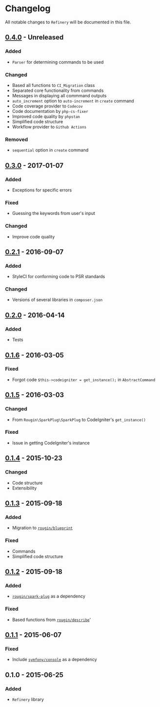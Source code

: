 # Changelog

All notable changes to `Refinery` will be documented in this file.

## [0.4.0](https://github.com/rougin/refinery/compare/v0.3.0...v0.4.0) - Unreleased

### Added
- `Parser` for determining commands to be used

### Changed
- Based all functions to `CI_Migration` class
- Separated core functionality from commands
- Messages in displaying all commmand outputs
- `auto_increment` option to `auto-increment` in `create` command
- Code coverage provider to `Codecov`
- Code documentation by `php-cs-fixer`
- Improved code quality by `phpstan`
- Simplified code structure
- Workflow provider to `Github Actions`

### Removed
- `sequential` option in `create` command

## [0.3.0](https://github.com/rougin/refinery/compare/v0.2.1...v0.3.0) - 2017-01-07

### Added
- Exceptions for specific errors

### Fixed
- Guessing the keywords from user's input

### Changed
- Improve code quality

## [0.2.1](https://github.com/rougin/refinery/compare/v0.2.0...v0.2.1) - 2016-09-07

### Added
- StyleCI for conforming code to PSR standards

### Changed
- Versions of several libraries in `composer.json`

## [0.2.0](https://github.com/rougin/refinery/compare/v0.1.6...v0.2.0) - 2016-04-14

### Added
- Tests

## [0.1.6](https://github.com/rougin/refinery/compare/v0.1.5...v0.1.6) - 2016-03-05

### Fixed
- Forgot code `$this->codeigniter = get_instance();` in `AbstractCommand`

## [0.1.5](https://github.com/rougin/refinery/compare/v0.1.4...v0.1.5) - 2016-03-03

### Changed
- From `Rougin\SparkPlug\SparkPlug` to CodeIgniter's `get_instance()`

### Fixed
- Issue in getting CodeIgniter's instance

## [0.1.4](https://github.com/rougin/refinery/compare/v0.1.3...v0.1.4) - 2015-10-23

### Changed
- Code structure
- Extensibility

## [0.1.3](https://github.com/rougin/refinery/compare/v0.1.2...v0.1.3) - 2015-09-18

### Added
- Migration to [`rougin/blueprint`](https://github.com/rougin/blueprint)

### Fixed
- Commands
- Simplified code structure

## [0.1.2](https://github.com/rougin/refinery/compare/v0.1.1...v0.1.2) - 2015-09-18

### Added
- [`rougin/spark-plug`](https://github.com/rougin/spark-plug) as a dependency

### Fixed
- Based functions from [`rougin/describe`](https://github.com/rougin/describe)'

## [0.1.1](https://github.com/rougin/refinery/compare/v0.1.0...v0.1.1) - 2015-06-07

### Fixed
- Include [`symfony/console`](http://symfony.com/doc/current/components/console/introduction.html) as a dependency

## 0.1.0 - 2015-06-25

### Added
- `Refinery` library